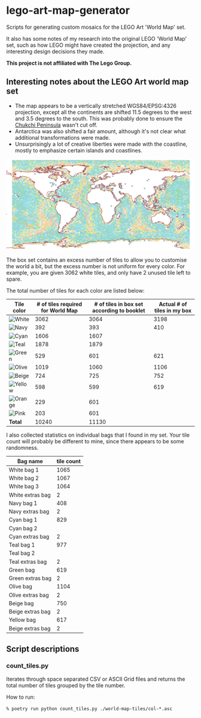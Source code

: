 # lego-art-map-generator

Scripts for generating custom mosaics for the LEGO Art 'World Map' set.

It also has some notes of my research into the original LEGO 'World Map' set,
such as how LEGO might have created the projection, and any interesting design
decisions they made.

**This project is not affiliated with The Lego Group.**

## Interesting notes about the LEGO Art world map set

* The map appears to be a vertically stretched WGS84/EPSG:4326 projection,
  except all the continents are shifted 11.5 degrees to the west and 3.5 degrees
  to the south. This was probably done to ensure the
  [Chukchi Peninsula][chukchi-peninsula] wasn't cut off.
* Antarctica was also shifted a fair amount, although it's not clear what
  additional transformations were made.
* Unsurprisingly a lot of creative liberties were made with the coastline,
  mostly to emphasize certain islands and coastlines.

![LEGO World Map with coastlines on top](world-map-with-coastlines.png)

[chukchi-peninsula]: https://en.wikipedia.org/wiki/Chukchi_Peninsula

The box set contains an excess number of tiles to allow you to customise the
world a bit, but the excess number is not uniform for every color. For example,
you are given 3062 white tiles, and only have 2 unused tile left to spare.

The total number of tiles for each color are listed below:

| Tile color | # of tiles required for World Map | # of tiles in box set according to booklet | Actual # of tiles in my box |
|---|---|---|---|
| ![White](https://img.shields.io/badge/-White-snow) | 3062 | 3064 | 3198 |
| ![Navy](https://img.shields.io/badge/-Navy-rgb(0,53,91)) | 392 | 393 | 410 |
| ![Cyan](https://img.shields.io/badge/-Cyan-rgb(19,183,210)) | 1606 | 1607 | |
| ![Teal](https://img.shields.io/badge/-Teal-rgb(0,153,150)) | 1878 | 1879 | |
| ![Green](https://img.shields.io/badge/-Green-rgb(0,161,55)) | 529 | 601 | 621 |
| ![Olive](https://img.shields.io/badge/-Olive-rgb(162,197,16)) | 1019 | 1060 | 1106 |
| ![Beige](https://img.shields.io/badge/-Beige-rgb(226,202,144)) | 724 | 725 | 752 |
| ![Yellow](https://img.shields.io/badge/-Yellow-rgb(248,172,0)) | 598 | 599 | 619|
| ![Orange](https://img.shields.io/badge/-Orange-rgb(238,117,0)) | 229 | 601 | |
| ![Pink](https://img.shields.io/badge/-Pink-rgb(237,106,112)) | 203 | 601 | |
| **Total** | 10240 | 11130 |

I also collected statistics on individual bags that I found in my set.
Your tile count will probably be different to mine, since there appears to be
some randomness.

| Bag name | tile count |
|---|---|
| White bag 1 | 1065 |
| White bag 2 | 1067 |
| White bag 3 | 1064 |
| White extras bag | 2 |
| Navy bag 1 | 408 |
| Navy extras bag | 2 |
| Cyan bag 1 | 829 |
| Cyan bag 2 |  |
| Cyan extras bag | 2 |
| Teal bag 1 | 977 |
| Teal bag 2 |  |
| Teal extras bag | 2 |
| Green bag | 619 |
| Green extras bag | 2 |
| Olive bag | 1104 |
| Olive extras bag | 2 |
| Beige bag | 750 |
| Beige extras bag | 2 |
| Yellow bag | 617 |
| Beige extras bag | 2 |

## Script descriptions

### count_tiles.py

Iterates through space separated CSV or ASCII Grid files and  returns the total
number of tiles grouped by the tile number.  

How to run:

```console
% poetry run python count_tiles.py ./world-map-tiles/col-*.asc
```
